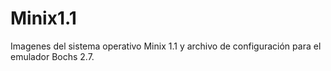 # Minix1.1
Imagenes del sistema operativo Minix 1.1 y archivo de configuración para el emulador Bochs 2.7.
